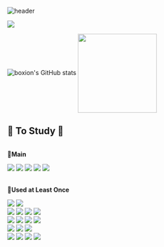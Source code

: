 ![header](https://capsule-render.vercel.app/api?type=rounded&color=timeGradient&text=Welcome%20to%20Boxion's%20GitHub!%20👩‍💻&animation=twinkling&fontSize=40&fontAlignY=50&fontAlign=50&height=130)

<a href="https://hits.seeyoufarm.com"><img src="https://hits.seeyoufarm.com/api/count/incr/badge.svg?url=https%3A%2F%2Fgithub.com%2Fboxion&count_bg=%2379C83D&title_bg=%2369655C&icon=iconify.svg&icon_color=%2377FF9F&title=GITHUB&edge_flat=false"/></a>

![boxion's GitHub stats](https://github-readme-stats.vercel.app/api?username=boxion&show_icons=true&theme=radical)
<a href="https://github.com/boxion"><img align="center" style="height:180px" src="https://github-readme-stats.vercel.app/api/top-langs/?username=boxion&layout=compact&theme=nord&hide_border=true" /></a> 

## 🔨 To Study 🔨
<div style="display:flex; flex-direction:column; align-items:flex-start;">
    <p><strong>📌Main</strong></p>
    <div>
        <img src="https://img.shields.io/badge/React-20232A?style=for-the-badge&logo=react&logoColor=white">
        <img src="https://img.shields.io/badge/Java-007396?style=for-the-badge&logo=Java&logoColor=white">
        <img src="https://img.shields.io/badge/html5-E34F26?style=for-the-badge&logo=html5&logoColor=white">  
        <img src="https://img.shields.io/badge/css-1572B6?style=for-the-badge&logo=css3&logoColor=white">
        <img src="https://img.shields.io/badge/javascript-F7DF1E?style=for-the-badge&logo=javascript&logoColor=white">
    </div>
    <br>
    <p><strong>📌Used at Least Once</strong></p>
    <div>
        <img src="https://img.shields.io/badge/firebase-FFCA28?style=for-the-badge&logo=firebase&logoColor=white">
        <img src="https://img.shields.io/badge/mysql-4479A1?style=for-the-badge&logo=mysql&logoColor=white">
        <br>
        <img src="https://img.shields.io/badge/GitHub-100000?style=for-the-badge&logo=github&logoColor=white">
        <img src="https://img.shields.io/badge/Eclipse-2C2255?style=for-the-badge&logo=Eclipse%20IDE&logoColor=white">
        <img src="https://img.shields.io/badge/IntelliJ_IDEA-000000.svg?style=for-the-badge&logo=intellij-idea&logoColor=white">
        <img src="https://img.shields.io/badge/Node.js-43853D?style=for-the-badge&logo=node.js&logoColor=white">
        <br>
        <img src="https://img.shields.io/badge/Visual_Studio_Code-0078D4?style=for-the-badge&logo=visual%20studio%20code&logoColor=white">
        <img src="https://img.shields.io/badge/Visual_Studio-5C2D91?style=for-the-badge&logo=visual%20studio&logoColor=white">
        <img src="https://img.shields.io/badge/C-00599C?style=for-the-badge&logo=c&logoColor=white">
        <img src="https://img.shields.io/badge/C%2B%2B-00599C?style=for-the-badge&logo=c%2B%2B&logoColor=white">
        <br>
        <img src="https://img.shields.io/badge/linux-FCC624?style=for-the-badge&logo=linux&logoColor=white">
        <img src="https://img.shields.io/badge/apache tomcat-F8DC75?style=for-the-badge&logo=apachetomcat&logoColor=white">
        <img src="https://img.shields.io/badge/Powershell-2CA5E0?style=for-the-badge&logo=powershell&logoColor=white">
        <br>
        <img src="https://img.shields.io/badge/Andoid Studio-3DDC84?style=for-the-badge&logo=android studio&logoColor=white">
        <img src="https://img.shields.io/badge/python-3776AB?style=for-the-badge&logo=python&logoColor=white"> 
        <img src="https://img.shields.io/badge/Kotlin-7F52FF?style=for-the-badge&logo=kotlin&logoColor=white">
        <img src="https://img.shields.io/badge/OpenCV-5C3EE8?style=for-the-badge&logo=opencv&logoColor=white">
</div><br>
</div>
